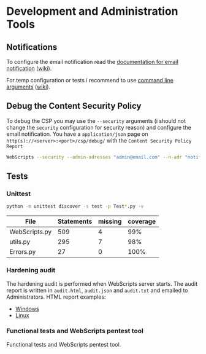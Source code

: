 # Development and Administration Tools

## Notifications

To configure the email notification read the [documentation for email notification](https://webscripts.readthedocs.io/en/latest/Server_Configuration/#server-configuration) ([wiki](https://github.com/mauricelambert/WebScripts/wiki/Server-Configuration#server-configuration)).

For temp configuration or tests i recommend to use [command line arguments](https://webscripts.readthedocs.io/en/latest/Usages/#smtp) ([wiki](https://github.com/mauricelambert/WebScripts/wiki/Usages#smtp)).

## Debug the Content Security Policy

To debug the CSP you may use the `--security` arguments (i should not change the `security` configuration for security reason) and configure the email notification. You have a `application/json` page on `http(s)://<server>:<port>/csp/debug/` with the `Content Security Policy Report`

```bash
WebScripts --security --admin-adresses "admin@email.com" --n-adr "notification@email.com" --s-server "smtp.email.com"
```

## Tests

### Unittest

```bash
python -m unittest discover -s test -p Test*.py -v
```

| File          | Statements | missing | coverage |
|---------------|------------|---------|----------|
| WebScripts.py | 509        | 4       | 99%      |
| utils.py      | 295        | 7       | 98%      |
| Errors.py     | 27         | 0       | 100%     |


### Hardening audit

The hardening audit is performed when WebScripts server starts. The audit report is written in `audit.html`, `audit.json` and `audit.txt` and emailed to Administrators.
HTML report examples:
 - [Windows](https://mauricelambert.github.io/info/python/code/WebScripts/audit_windows.html)
 - [Linux](https://mauricelambert.github.io/info/python/code/WebScripts/audit_linux.html)

### Functional tests and WebScripts pentest tool

Functional tests and WebScripts pentest tool.
